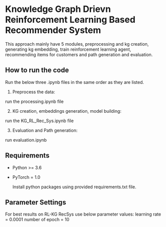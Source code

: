 # Knowledge Graph Drievn Reinforcement Learning Based Recommender System
This approach mainly have 5 modules, preprocessing and kg creation, generating kg embedding, train reinforcement learning agent, recommending items for customers and path generation and evaluation.

## How to run the code 

Run the below three .ipynb files in the same order as they are listed.

1. Preprocess the data:

run the processing.ipynb file

2. KG creation, embeddings generation, model building:

run the KG_RL_Rec_Sys.ipynb file

3. Evaluation and Path generation:

run evaluation.ipynb


## Requirements
- Python >= 3.6
- PyTorch = 1.0

  Install python packages using provided requirements.txt file.



## Parameter Settings
For best results on RL-KG RecSys use below parameter values:
learning rate = 0.0001
number of epoch = 10
